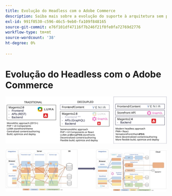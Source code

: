 ```yaml
---
title: Evolução do Headless com o Adobe Commerce
description: Saiba mais sobre a evolução do suporte à arquitetura sem periféricos do Adobe Commerce.
exl-id: 991f0530-c596-46c5-9eb0-fa109f848165
source-git-commit: e76f101df47116f7b246f21f0fe0fa72769d2776
workflow-type: tm+mt
source-wordcount: '38'
ht-degree: 0%

---
```


# Evolução do Headless com o Adobe Commerce

![Comparação das arquiteturas tradicionais, dissociadas e de comércio sem periféricos](../../../assets/playbooks/headless-evolution-table.svg)

![Comparação das arquiteturas tradicionais, dissociadas e de comércio sem periféricos](../../../assets/playbooks/headless-evolution-diagram.svg)
